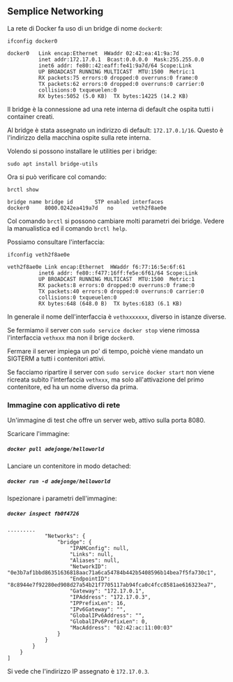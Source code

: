 ## Semplice Networking

La rete di Docker fa uso di un bridge di nome `docker0`:

```
ifconfig docker0

docker0   Link encap:Ethernet  HWaddr 02:42:ea:41:9a:7d  
          inet addr:172.17.0.1  Bcast:0.0.0.0  Mask:255.255.0.0
          inet6 addr: fe80::42:eaff:fe41:9a7d/64 Scope:Link
          UP BROADCAST RUNNING MULTICAST  MTU:1500  Metric:1
          RX packets:75 errors:0 dropped:0 overruns:0 frame:0
          TX packets:62 errors:0 dropped:0 overruns:0 carrier:0
          collisions:0 txqueuelen:0 
          RX bytes:5052 (5.0 KB)  TX bytes:14225 (14.2 KB)
```
Il bridge è la connessione ad una rete interna di default che ospita tutti i container creati.

Al bridge è stata assegnato un indirizzo di default: `172.17.0.1/16`. Questo è l'indirizzo della macchina ospite sulla rete interna.

Volendo si possono installare le utilities per i bridge:
```
sudo apt install bridge-utils
```

Ora si può verificare col comando:
```
brctl show

bridge name	bridge id		STP enabled	interfaces
docker0		8000.0242ea419a7d	no		veth2f8ae0e
```

Col comando `brctl` si possono cambiare molti parametri dei bridge. Vedere la manualistica ed il comando `brctl help`.

Possiamo consultare l'interfaccia:
```
ifconfig veth2f8ae0e

veth2f8ae0e Link encap:Ethernet  HWaddr f6:77:16:5e:6f:61  
          inet6 addr: fe80::f477:16ff:fe5e:6f61/64 Scope:Link
          UP BROADCAST RUNNING MULTICAST  MTU:1500  Metric:1
          RX packets:8 errors:0 dropped:0 overruns:0 frame:0
          TX packets:40 errors:0 dropped:0 overruns:0 carrier:0
          collisions:0 txqueuelen:0 
          RX bytes:648 (648.0 B)  TX bytes:6183 (6.1 KB)
```

In generale il nome dell'interfaccia è `vethxxxxxxx`, diverso in istanze diverse.

Se fermiamo il server con `sudo service docker stop` viene rimossa l'interfaccia `vethxxx` ma non il brige `docker0`.

Fermare il server impiega un po' di tempo, poichè viene mandato un SIGTERM a tutti i contenitori attivi.

Se facciamo ripartire il server con `sudo service docker start` non viene ricreata subito l'interfaccia `vethxxx`, ma solo all'attivazione del primo contenitore, ed ha un nome diverso da prima.


### Immagine con applicativo di rete

Un'immagine di test che offre un server web, attivo sulla porta 8080.

Scaricare l'immagine:
##### `docker pull adejonge/helloworld`

Lanciare un contenitore in modo detached:
##### `docker run -d adejonge/helloworld`

Ispezionare i parametri dell'immagine:
##### `docker inspect fb0f4726`
```
.........
            "Networks": {
                "bridge": {
                    "IPAMConfig": null,
                    "Links": null,
                    "Aliases": null,
                    "NetworkID": "0e3b7af1bbd86351636818aac71a6ca54784b442b5408596b14bea7f5fa730c1",
                    "EndpointID": "8c8944e7f92280ed908d27a54b21f7705117ab94fca0c4fcc8581ae616323ea7",
                    "Gateway": "172.17.0.1",
                    "IPAddress": "172.17.0.3",
                    "IPPrefixLen": 16,
                    "IPv6Gateway": "",
                    "GlobalIPv6Address": "",
                    "GlobalIPv6PrefixLen": 0,
                    "MacAddress": "02:42:ac:11:00:03"
                }
            }
        }
    }
]
```
Si vede che l'indirizzo IP assegnato è `172.17.0.3`.

